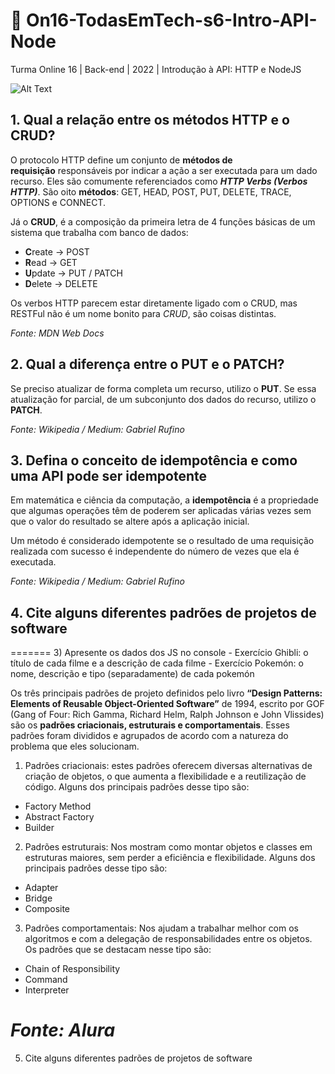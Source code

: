 # 🚀 On16-TodasEmTech-s6-Intro-API-Node

Turma Online 16 | Back-end | 2022 | Introdução à API:
HTTP e NodeJS

![Alt Text](https://media.giphy.com/media/3oKIPnAiaMCws8nOsE/giphy.gif)

## 1. Qual a relação entre os métodos HTTP e o CRUD?

O protocolo HTTP define um conjunto de **métodos de requisição** responsáveis por indicar a ação a ser executada para um dado recurso. Eles são comumente referenciados como ***HTTP Verbs (Verbos HTTP)***. São oito **métodos**: GET, HEAD, POST, PUT, DELETE, TRACE, OPTIONS e CONNECT.

Já o **CRUD**, é a composição da primeira letra de 4 funções básicas de um sistema que trabalha com banco de dados:

- **C**reate -> POST
- **R**ead -> GET
- **U**pdate -> PUT / PATCH
- **D**elete -> DELETE

Os verbos HTTP parecem estar diretamente ligado com o CRUD, mas RESTFul não é um nome bonito para *CRUD*, são coisas distintas.

*Fonte: MDN Web Docs*

## 2. Qual a diferença entre o PUT e o PATCH?

Se preciso atualizar de forma completa um recurso, utilizo o **PUT**. Se essa atualização for parcial, de um subconjunto dos dados do recurso, utilizo o **PATCH**.

*Fonte: Wikipedia / Medium: Gabriel Rufino*

## 3. Defina o conceito de idempotência e como uma API pode ser idempotente

Em matemática e ciência da computação, a **idempotência** é a propriedade que algumas operações têm de poderem ser aplicadas várias vezes sem que o valor do resultado se altere após a aplicação inicial.

Um método é considerado idempotente se o resultado de uma requisição realizada com sucesso é independente do número de vezes que ela é executada.

*Fonte: Wikipedia / Medium: Gabriel Rufino*

## 4. Cite alguns diferentes padrões de projetos de software
=======
3) Apresente os dados dos JS no console
    - Exercício Ghibli: o título de cada filme e a descrição de cada filme
    - Exercício Pokemón: o nome, descrição e tipo (separadamente) de cada pokemón

Os três principais padrões de projeto definidos pelo livro **“Design Patterns: Elements of Reusable Object-Oriented Software”** de 1994, escrito por GOF (Gang of Four: Rich Gamma, Richard Helm, Ralph Johnson e John Vlissides) são os **padrões criacionais, estruturais e comportamentais**. Esses padrões foram divididos e agrupados de acordo com a natureza do problema que eles solucionam.

1) Padrões criacionais: estes padrões oferecem diversas alternativas de criação de objetos, o que aumenta a flexibilidade e a reutilização de código. Alguns dos principais padrões desse tipo são:
- Factory Method
- Abstract Factory
- Builder
2) Padrões estruturais: Nos mostram como montar objetos e classes em estruturas maiores, sem perder a eficiência e flexibilidade. Alguns dos principais padrões desse tipo são:
- Adapter
- Bridge
- Composite
3) Padrões comportamentais: Nos ajudam a trabalhar melhor com os algoritmos e com a delegação de responsabilidades entre os objetos. Os padrões que se destacam nesse tipo são:
- Chain of Responsibility
- Command
- Interpreter

*Fonte: Alura*
=======
5) Cite alguns diferentes padrões de projetos de software
